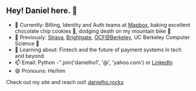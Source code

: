 ## Hey! Daniel here. 🤙	

- 🔭 Currently: Billing, Identity and Auth teams at [Mapbox](https://www.mapbox.com/), baking excellent chocolate chip cookies 🍪, dodging death on my mountain bike 🚵 
- 📖 Previously: [Strava](https://www.strava.com/athletes/7464907), [Brightgate](https://brightgate.com), [OCF@Berkeley](https://ocf.io), UC Berkeley Computer Science 🐻
- 🌱 Learning about: Fintech and the future of payment systems in tech and beyond.  
- 📫 Email: Python -''.join('danielho1', '@', 'yahoo.com') or [LinkedIn](https://www.linkedin.com/in/danielho-/) 
- 😄 Pronouns: He/him

Check out my site and reach out! [danielho.rocks](danielho.rocks)
